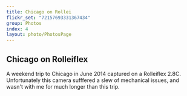 ```yaml
---
title: Chicago on Rollei
flickr_set: "72157693331367434"
group: Photos
index: 4
layout: photo/PhotosPage
---
```


## Chicago on Rolleiflex

A weekend trip to Chicago in June 2014 captured on a Rolleiflex 2.8C. Unfortunately this camera sufffered a slew of mechanical issues, and wasn't with me for much longer than this trip.
